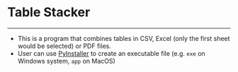 # Table Stacker 
---
- This is a program that combines tables in CSV, Excel (only the first sheet would be selected) or PDF files.
- User can use [PyInstaller](https://pyinstaller.org/en/stable/) to create an executable file (e.g. `exe` on Windows system, `app` on MacOS)
